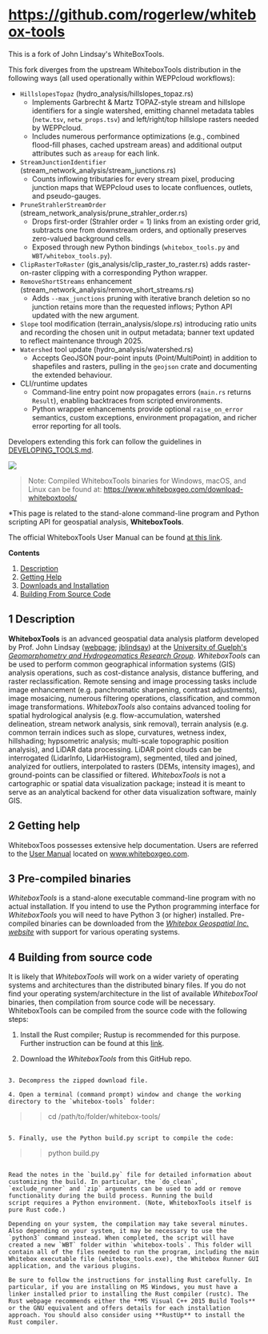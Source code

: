 # https://github.com/rogerlew/whitebox-tools

This is a fork of John Lindsay's WhiteBoxTools. 

This fork diverges from the upstream WhiteboxTools distribution in the following ways (all used operationally within WEPPcloud workflows):

- `HillslopesTopaz` (hydro_analysis/hillslopes_topaz.rs)
  - Implements Garbrecht & Martz TOPAZ-style stream and hillslope identifiers for a single watershed, emitting channel metadata tables (`netw.tsv`, `netw_props.tsv`) and left/right/top hillslope rasters needed by WEPPcloud.
  - Includes numerous performance optimizations (e.g., combined flood-fill phases, cached upstream areas) and additional output attributes such as `areaup` for each link.
- `StreamJunctionIdentifier` (stream_network_analysis/stream_junctions.rs)
  - Counts inflowing tributaries for every stream pixel, producing junction maps that WEPPcloud uses to locate confluences, outlets, and pseudo-gauges.
- `PruneStrahlerStreamOrder` (stream_network_analysis/prune_strahler_order.rs)
  - Drops first-order (Strahler order = 1) links from an existing order grid, subtracts one from downstream orders, and optionally preserves zero-valued background cells.
  - Exposed through new Python bindings (`whitebox_tools.py` and `WBT/whitebox_tools.py`).
- `ClipRasterToRaster` (gis_analysis/clip_raster_to_raster.rs) adds raster-on-raster clipping with a corresponding Python wrapper.
- `RemoveShortStreams` enhancement (stream_network_analysis/remove_short_streams.rs)
  - Adds `--max_junctions` pruning with iterative branch deletion so no junction retains more than the requested inflows; Python API updated with the new argument.
- `Slope` tool modification (terrain_analysis/slope.rs) introducing ratio units and recording the chosen unit in output metadata; banner text updated to reflect maintenance through 2025.
- `Watershed` tool update (hydro_analysis/watershed.rs)
  - Accepts GeoJSON pour-point inputs (Point/MultiPoint) in addition to shapefiles and rasters, pulling in the `geojson` crate and documenting the extended behaviour.
- CLI/runtime updates
  - Command-line entry point now propagates errors (`main.rs` returns `Result`), enabling backtraces from scripted environments.
  - Python wrapper enhancements provide optional `raise_on_error` semantics, custom exceptions, environment propagation, and richer error reporting for all tools.


Developers extending this fork can follow the guidelines in [DEVELOPING_TOOLS.md](DEVELOPING_TOOLS.md).



![](./img/WhiteboxToolsLogoBlue.png)


> Note: Compiled WhiteboxTools binaries for Windows, macOS, and Linux can be found at: https://www.whiteboxgeo.com/download-whiteboxtools/

*This page is related to the stand-alone command-line program and Python scripting API for geospatial analysis, **WhiteboxTools**.

The official WhiteboxTools User Manual can be found [at this link](https://whiteboxgeo.com/manual/wbt_book/preface.html).

**Contents**

1. [Description](#1-description)
2. [Getting Help](#2-getting-help)
3. [Downloads and Installation](#3-pre-compiled-binaries)
4. [Building From Source Code](#4-building-from-source-code)

## 1 Description

**WhiteboxTools** is an advanced geospatial data analysis platform developed by Prof. John Lindsay ([webpage](http://www.uoguelph.ca/~hydrogeo/index.html); [jblindsay](https://github.com/jblindsay)) at the [University of Guelph's](http://www.uoguelph.ca) [*Geomorphometry and Hydrogeomatics Research Group*](http://www.uoguelph.ca/~hydrogeo/index.html). *WhiteboxTools* can be used to perform common geographical information systems (GIS) analysis operations, such as cost-distance analysis, distance buffering, and raster reclassification. Remote sensing and image processing tasks include image enhancement (e.g. panchromatic sharpening, contrast adjustments), image mosaicing, numerous filtering operations, classification, and common image transformations. *WhiteboxTools* also contains advanced tooling for spatial hydrological analysis (e.g. flow-accumulation, watershed delineation, stream network analysis, sink removal), terrain analysis (e.g. common terrain indices such as slope, curvatures, wetness index, hillshading; hypsometric analysis; multi-scale topographic position analysis), and LiDAR data processing. LiDAR point clouds can be interrogated (LidarInfo, LidarHistogram), segmented, tiled and joined, analyized for outliers, interpolated to rasters (DEMs, intensity images), and ground-points can be classified or filtered. *WhiteboxTools* is not a cartographic or spatial data visualization package; instead it is meant to serve as an analytical backend for other data visualization software, mainly GIS.

## 2 Getting help

WhiteboxToos possesses extensive help documentation. Users are referred to the [User Manual](https://www.whiteboxgeo.com/manual/wbt_book/) located on www.whiteboxgeo.com.

## 3 Pre-compiled binaries

*WhiteboxTools* is a stand-alone executable command-line program with no actual installation. If you intend to use the Python programming interface for *WhiteboxTools* you will need to have Python 3 (or higher) installed. Pre-compiled binaries can be downloaded from the [*Whitebox Geospatial Inc. website*](https://www.whiteboxgeo.com/download-whiteboxtools/) with support for various operating systems.

## 4 Building from source code

It is likely that *WhiteboxTools* will work on a wider variety of operating systems and architectures than the distributed binary files. If you do not find your operating system/architecture in the list of available *WhiteboxTool* binaries, then compilation from source code will be necessary. WhiteboxTools can be compiled from the source code with the following steps:

1. Install the Rust compiler; Rustup is recommended for this purpose. Further instruction can be found at this [link](https://www.rust-lang.org/en-US/install.html).

2. Download the *WhiteboxTools* from this GitHub repo.
```

3. Decompress the zipped download file.

4. Open a terminal (command prompt) window and change the working directory to the `whitebox-tools` folder:

```
>> cd /path/to/folder/whitebox-tools/
```

5. Finally, use the Python build.py script to compile the code:

```
>> python build.py
```

Read the notes in the `build.py` file for detailed information about customizing the build. In particular, the `do_clean`,
`exclude_runner` and `zip` arguments can be used to add or remove functionality during the build process. Running the build
script requires a Python environment. (Note, WhiteboxTools itself is pure Rust code.)

Depending on your system, the compilation may take several minutes. Also depending on your system, it may be necessary to use the `python3` command instead. When completed, the script will have created a new `WBT` folder within `whitebox-tools`. This folder will contain all of the files needed to run the program, including the main Whitebox executable file (whitebox_tools.exe), the Whitebox Runner GUI application, and the various plugins.

Be sure to follow the instructions for installing Rust carefully. In particular, if you are installing on MS Windows, you must have a linker installed prior to installing the Rust compiler (rustc). The Rust webpage recommends either the **MS Visual C++ 2015 Build Tools** or the GNU equivalent and offers details for each installation approach. You should also consider using **RustUp** to install the Rust compiler.
